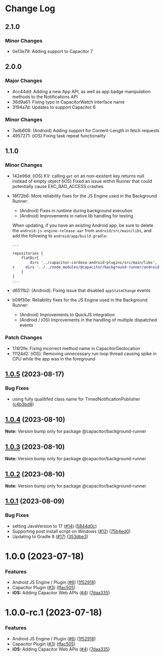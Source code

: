 # Change Log

## 2.1.0

### Minor Changes

- 0e13e79: Adding support to Capacitor 7

## 2.0.0

### Major Changes

- 4cc44dd: Adding a new App API, as well as app badge manipulation methods to the Notifications API
- 36d9a61: Fixing typo in CapacitorWatch interface name
- 3194a7d: Updates to support Capacitor 6

### Minor Changes

- 7adb608: (Android) Adding support for Content-Length in fetch requests
- 4957271: (iOS) Fixing task repeat functionality

## 1.1.0

### Minor Changes

- 142e96d: (iOS) KV: calling `get` on an non-existent key returns null instead of empty object
  (iOS) Fixed an issue within Runner that could potentially cause EXC_BAD_ACCESS crashes
- 18f72b6: More reliability fixes for the JS Engine used in the Background Runner:

  - (Android) Fixes in runtime during background execution
  - (Android) Improvements in native lib handling for testing

  When updating, if you have an existing Android app, be sure to delete the `android-js-engine-release.aar` from `android/src/main/libs`, and add the following to `android/app/build.gradle`:

  ```diff
  ...

  repositories {
      flatDir{
          dirs '../capacitor-cordova-android-plugins/src/main/libs', 'libs'
  +		dirs '../../node_modules/@capacitor/background-runner/android/src/main/libs', 'libs'
      }
  }
  ...

  ```

- d6511b2: (Android): Fixing issue that disabled `appStateChange` events
- b09f30e: Reliability fixes for the JS Engine used in the Background Runner:
  - (Android) Improvements to QuickJS integration
  - (Android / iOS) Improvements in the handling of multiple dispatched events

### Patch Changes

- 174f2fe: Fixing incorrect method name in CapacitorGeolocation
- 11124d2: (iOS): Removing unnecessary run loop thread causing spike in CPU while the app was in the foreground

## [1.0.5](https://github.com/ionic-team/capacitor-background-runner/compare/1.0.4...1.0.5) (2023-08-17)

### Bug Fixes

- using fully qualitifed class name for TimedNotificationPublisher ([c4b3bd8](https://github.com/ionic-team/capacitor-background-runner/commit/c4b3bd8c9f4fb881bfab05b2c95c2e0d7387cee8))

## [1.0.4](https://github.com/ionic-team/capacitor-background-runner/compare/1.0.3...1.0.4) (2023-08-10)

**Note:** Version bump only for package @capacitor/background-runner

## [1.0.3](https://github.com/ionic-team/capacitor-background-runner/compare/1.0.2...1.0.3) (2023-08-10)

**Note:** Version bump only for package @capacitor/background-runner

## [1.0.2](https://github.com/ionic-team/capacitor-background-runner/compare/1.0.1...1.0.2) (2023-08-10)

**Note:** Version bump only for package @capacitor/background-runner

## [1.0.1](https://github.com/ionic-team/capacitor-background-runner/compare/1.0.0...1.0.1) (2023-08-09)

### Bug Fixes

- setting JavaVersion to 17 ([#14](https://github.com/ionic-team/capacitor-background-runner/issues/14)) ([5844d0c](https://github.com/ionic-team/capacitor-background-runner/commit/5844d0c814378b9c4ebafe752c297d7110e8c2ba))
- Supporting post install script on Windows ([#12](https://github.com/ionic-team/capacitor-background-runner/issues/12)) ([75b4ed0](https://github.com/ionic-team/capacitor-background-runner/commit/75b4ed0cdb44c4caa506c9969b7fdbbe2e122779))
- Updating to Gradle 8 ([#17](https://github.com/ionic-team/capacitor-background-runner/issues/17)) ([353dbe3](https://github.com/ionic-team/capacitor-background-runner/commit/353dbe331f5ed2344ded407041e001e440b9d0ee))

# 1.0.0 (2023-07-18)

### Features

- Android JS Engine / Plugin ([#6](https://github.com/ionic-team/capacitor-background-runner/issues/6)) ([1f52918](https://github.com/ionic-team/capacitor-background-runner/commit/1f52918784d91558a3e7798d5449887d7fb5cd32))
- Capacitor Plugin ([#3](https://github.com/ionic-team/capacitor-background-runner/issues/3)) ([ffac505](https://github.com/ionic-team/capacitor-background-runner/commit/ffac505560c144d2478ed6de49dc7d0c5130b15c))
- **iOS:** Adding Capacitor Web APIs ([#4](https://github.com/ionic-team/capacitor-background-runner/issues/4)) ([7daa335](https://github.com/ionic-team/capacitor-background-runner/commit/7daa3350335989e8caf20c7258074a6dfa5d2cfe))

# 1.0.0-rc.1 (2023-07-18)

### Features

- Android JS Engine / Plugin ([#6](https://ionic.io/issues/6)) ([1f52918](https://ionic.io/commits/1f52918784d91558a3e7798d5449887d7fb5cd32))
- Capacitor Plugin ([#3](https://ionic.io/issues/3)) ([ffac505](https://ionic.io/commits/ffac505560c144d2478ed6de49dc7d0c5130b15c))
- **iOS:** Adding Capacitor Web APIs ([#4](https://ionic.io/issues/4)) ([7daa335](https://ionic.io/commits/7daa3350335989e8caf20c7258074a6dfa5d2cfe))
